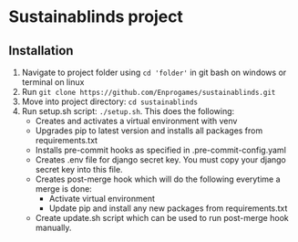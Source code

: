 # Sustainablinds project

## Installation
1. Navigate to project folder using `cd 'folder'` in git bash on windows or terminal on linux
2. Run `git clone https://github.com/Enprogames/sustainablinds.git`
3. Move into project directory: `cd sustainablinds`
4. Run setup.sh script: `./setup.sh`. This does the following:
    - Creates and activates a virtual environment with venv
    - Upgrades pip to latest version and installs all packages from requirements.txt
    - Installs pre-commit hooks as specified in .pre-commit-config.yaml
    - Creates .env file for django secret key. You must copy your django secret key into this file.
    - Creates post-merge hook which will do the following everytime a merge is done:
        - Activate virtual environment
        - Update pip and install any new packages from requirements.txt
    - Create update.sh script which can be used to run post-merge hook manually.
